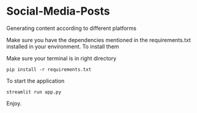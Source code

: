 # Social-Media-Posts
Generating content according to different platforms

Make sure you have the dependencies mentioned in the requirements.txt installed in your environment.
To install them 

Make sure your terminal is in right directory

``` pip install -r requirements.txt ```

To start the application

``` streamlit run app.py ```

Enjoy.
